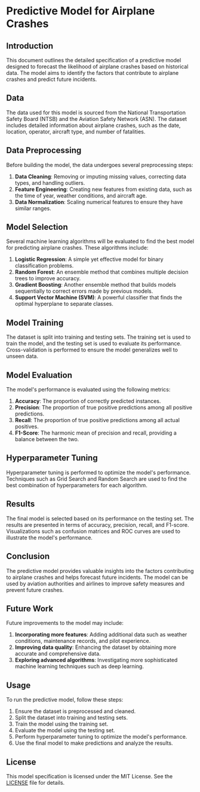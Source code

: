 # Predictive Model for Airplane Crashes

## Introduction
This document outlines the detailed specification of a predictive model designed to forecast the likelihood of airplane crashes based on historical data. The model aims to identify the factors that contribute to airplane crashes and predict future incidents.

## Data
The data used for this model is sourced from the National Transportation Safety Board (NTSB) and the Aviation Safety Network (ASN). The dataset includes detailed information about airplane crashes, such as the date, location, operator, aircraft type, and number of fatalities.

## Data Preprocessing
Before building the model, the data undergoes several preprocessing steps:
1. **Data Cleaning**: Removing or imputing missing values, correcting data types, and handling outliers.
2. **Feature Engineering**: Creating new features from existing data, such as the time of year, weather conditions, and aircraft age.
3. **Data Normalization**: Scaling numerical features to ensure they have similar ranges.

## Model Selection
Several machine learning algorithms will be evaluated to find the best model for predicting airplane crashes. These algorithms include:
1. **Logistic Regression**: A simple yet effective model for binary classification problems.
2. **Random Forest**: An ensemble method that combines multiple decision trees to improve accuracy.
3. **Gradient Boosting**: Another ensemble method that builds models sequentially to correct errors made by previous models.
4. **Support Vector Machine (SVM)**: A powerful classifier that finds the optimal hyperplane to separate classes.

## Model Training
The dataset is split into training and testing sets. The training set is used to train the model, and the testing set is used to evaluate its performance. Cross-validation is performed to ensure the model generalizes well to unseen data.

## Model Evaluation
The model's performance is evaluated using the following metrics:
1. **Accuracy**: The proportion of correctly predicted instances.
2. **Precision**: The proportion of true positive predictions among all positive predictions.
3. **Recall**: The proportion of true positive predictions among all actual positives.
4. **F1-Score**: The harmonic mean of precision and recall, providing a balance between the two.

## Hyperparameter Tuning
Hyperparameter tuning is performed to optimize the model's performance. Techniques such as Grid Search and Random Search are used to find the best combination of hyperparameters for each algorithm.

## Results
The final model is selected based on its performance on the testing set. The results are presented in terms of accuracy, precision, recall, and F1-score. Visualizations such as confusion matrices and ROC curves are used to illustrate the model's performance.

## Conclusion
The predictive model provides valuable insights into the factors contributing to airplane crashes and helps forecast future incidents. The model can be used by aviation authorities and airlines to improve safety measures and prevent future crashes.

## Future Work
Future improvements to the model may include:
1. **Incorporating more features**: Adding additional data such as weather conditions, maintenance records, and pilot experience.
2. **Improving data quality**: Enhancing the dataset by obtaining more accurate and comprehensive data.
3. **Exploring advanced algorithms**: Investigating more sophisticated machine learning techniques such as deep learning.

## Usage
To run the predictive model, follow these steps:
1. Ensure the dataset is preprocessed and cleaned.
2. Split the dataset into training and testing sets.
3. Train the model using the training set.
4. Evaluate the model using the testing set.
5. Perform hyperparameter tuning to optimize the model's performance.
6. Use the final model to make predictions and analyze the results.

## License
This model specification is licensed under the MIT License. See the [LICENSE](LICENSE) file for details.
